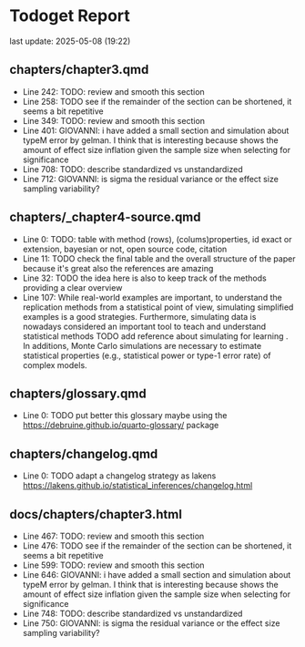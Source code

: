 # Todoget Report
last update: 2025-05-08 (19:22)

## chapters/chapter3.qmd

- Line 242: TODO: review and smooth this section 
- Line 258: TODO see if the remainder of the section can be shortened, it seems a bit repetitive 
- Line 349: TODO: review and smooth this section 
- Line 401: GIOVANNI: i have added a small section and simulation about typeM error by gelman. I think that is interesting because shows the amount of effect size inflation given the sample size when selecting for significance 
- Line 708: TODO: describe standardized vs unstandardized 
- Line 712: GIOVANNI: is sigma the residual variance or the effect size sampling variability? 

## chapters/_chapter4-source.qmd

- Line 0: TODO:  table with method (rows), (colums)properties, id exact or extension, bayesian or not, open source code, citation 
- Line 11: TODO check the final table and the overall structure of the paper because it's great also the references are amazing 
- Line 32: TODO the idea here is also to keep track of the methods providing a clear overview 
- Line 107: While real-world examples are important, to understand the replication methods from a statistical point of view, simulating simplified examples is a good strategies. Furthermore, simulating data is nowadays considered an important tool to teach and understand statistical methods  TODO add reference about simulating for learning . In additions, Monte Carlo simulations are necessary to estimate statistical properties (e.g., statistical power or type-1 error rate) of complex models. 

## chapters/glossary.qmd

- Line 0: TODO put better this glossary maybe using the https://debruine.github.io/quarto-glossary/ package 

## chapters/changelog.qmd

- Line 0: TODO adapt a changelog strategy as lakens https://lakens.github.io/statistical_inferences/changelog.html 

## docs/chapters/chapter3.html

- Line 467: TODO: review and smooth this section 
- Line 476: TODO see if the remainder of the section can be shortened, it seems a bit repetitive 
- Line 599: TODO: review and smooth this section 
- Line 646: GIOVANNI: i have added a small section and simulation about typeM error by gelman. I think that is interesting because shows the amount of effect size inflation given the sample size when selecting for significance 
- Line 748: TODO: describe standardized vs unstandardized 
- Line 750: GIOVANNI: is sigma the residual variance or the effect size sampling variability? 

